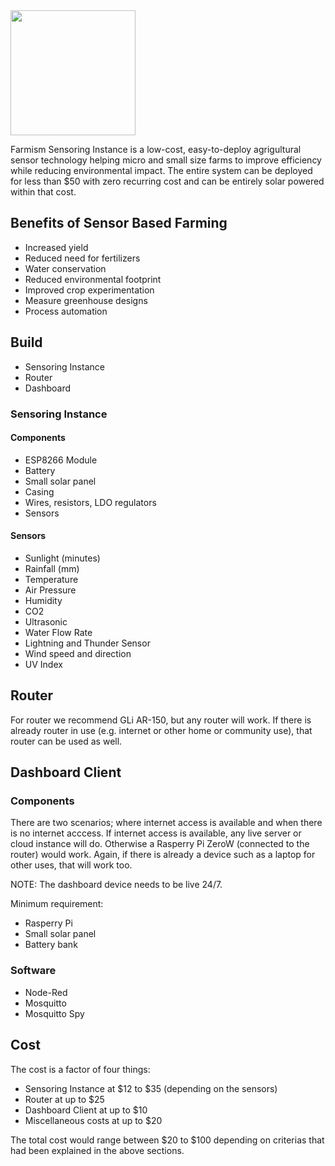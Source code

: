 <img src='https://raw.githubusercontent.com/mikkokotila/farmism/master/farmism_logo.png' width=200px>

Farmism Sensoring Instance is a low-cost, easy-to-deploy agrigultural sensor technology helping micro and small size farms to improve efficiency while reducing environmental impact. The entire system can be deployed for less than $50 with zero recurring cost and can be entirely solar powered within that cost.

## Benefits of Sensor Based Farming

- Increased yield 
- Reduced need for fertilizers
- Water conservation
- Reduced environmental footprint
- Improved crop experimentation
- Measure greenhouse designs
- Process automation

## Build 

- Sensoring Instance
- Router
- Dashboard

### Sensoring Instance

#### Components 

- ESP8266 Module 
- Battery
- Small solar panel 
- Casing
- Wires, resistors, LDO regulators
- Sensors

#### Sensors

- Sunlight (minutes)
- Rainfall (mm) 
- Temperature
- Air Pressure
- Humidity
- CO2 
- Ultrasonic
- Water Flow Rate
- Lightning and Thunder Sensor 
- Wind speed and direction
- UV Index

## Router

For router we recommend GLi AR-150, but any router will work. If there is already router in use (e.g. internet or other home or community use), that router can be used as well.

## Dashboard Client

### Components 

There are two scenarios; where internet access is available and when there is no internet acccess. If internet access is available, any live server or cloud instance will do. Otherwise a Rasperry Pi ZeroW (connected to the router) would work. Again, if there is already a device such as a laptop for other uses, that will work too. 

NOTE: The dashboard device needs to be live 24/7.

Minimum requirement: 

- Rasperry Pi
- Small solar panel 
- Battery bank

### Software

- Node-Red
- Mosquitto 
- Mosquitto Spy

## Cost

The cost is a factor of four things: 

- Sensoring Instance at $12 to $35 (depending on the sensors) 
- Router at up to $25
- Dashboard Client at up to $10
- Miscellaneous costs at up to $20

The total cost would range between $20 to $100 depending on criterias that had been explained in the above sections.
